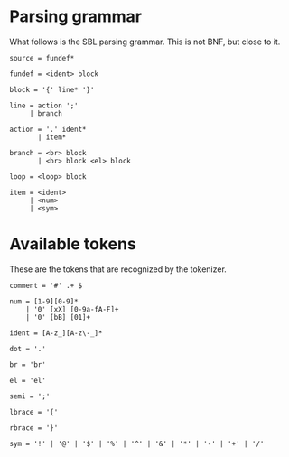 # Parsing grammar
What follows is the SBL parsing grammar. This is not BNF, but close to it.

```
source = fundef*

fundef = <ident> block

block = '{' line* '}'

line = action ';'
     | branch

action = '.' ident*
       | item*

branch = <br> block
       | <br> block <el> block

loop = <loop> block

item = <ident>
     | <num>
     | <sym>
```

# Available tokens
These are the tokens that are recognized by the tokenizer.

```
comment = '#' .+ $

num = [1-9][0-9]*
    | '0' [xX] [0-9a-fA-F]+
    | '0' [bB] [01]+

ident = [A-z_][A-z\-_]*

dot = '.'

br = 'br'

el = 'el'

semi = ';'

lbrace = '{'

rbrace = '}'

sym = '!' | '@' | '$' | '%' | '^' | '&' | '*' | '-' | '+' | '/'
```
